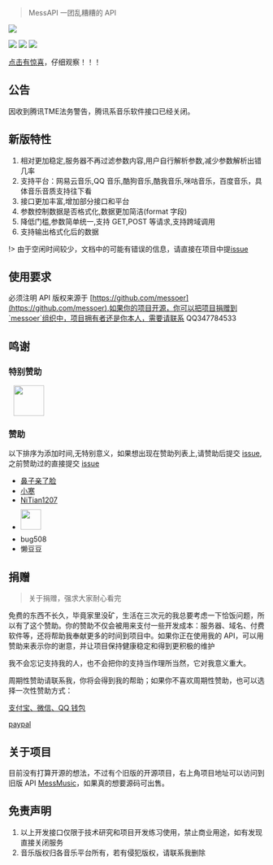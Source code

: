 > MessAPI 一团乱糟糟的 API


[![](https://img.shields.io/badge/最新版本-v1.1.3-brightgreen.svg?style=flat-square)](changeLog.md)

[![](https://img.shields.io/badge/QQ1群-579621905-red.svg?style=flat-square)](https://jq.qq.com/?_wv=1027&k=5iEkd35)
[![](https://img.shields.io/badge/QQ2群-261097396-red.svg?style=flat-square)](https://jq.qq.com/?_wv=1027&k=5UAX0SA) [![](https://img.shields.io/badge/Telegram-MessAPI-orange.svg?style=flat-square)](https://t.me/joinchat/L0YKYkTRL-EGMpC7rTshgg)

[点击有惊喜](http://www.bzqll.com)，仔细观察！！！

## 公告

因收到腾讯TME法务警告，腾讯系音乐软件接口已经关闭。

## 新版特性

1. 相对更加稳定,服务器不再过滤参数内容,用户自行解析参数,减少参数解析出错几率
2. 支持平台：网易云音乐,QQ 音乐,酷狗音乐,酷我音乐,咪咕音乐，百度音乐，具体音乐音质支持往下看
3. 接口更加丰富,增加部分接口和平台
4. 参数控制数据是否格式化,数据更加简洁(format 字段)
5. 降低门槛,参数简单统一,支持 GET,POST 等请求,支持跨域调用
6. 支持输出格式化后的数据

!> 由于空闲时间较少，文档中的可能有错误的信息，请直接在项目中提[issue](https://github.com/messoer/mess-api-doc/issues)

## 使用要求

必须注明 API 版权来源于 [https://github.com/messoer](https://github.com/messoer),如果你的项目开源，你可以把项目捐赠到`messoer`组织中，项目拥有者还是你本人，需要请联系 QQ347784533

## 鸣谢

### 特别赞助

<a href="https://www.tirr.com.cn/" target="_blank"><img height="60px" style="margin:0 10px;" src="https://i.loli.net/2019/08/19/FqL9vntacW87OST.png"></a>

### 赞助

以下排序为添加时间,无特别意义，如果想出现在赞助列表上,请赞助后提交 [issue](https://github.com/messoer/mess-api-doc/issues),之前赞助过的直接提交 [issue](https://github.com/messoer/mess-api-doc/issues)

-   [鼻子亲了脸](http://www.bzqll.com)
-   [小寒](http://dodoblog.cn)
-   [NiTian1207](http://nitian1207.top)
-   <a href="https://www.ghpym.com/" target="_blank"><img height="40px;"  style="margin:10px 0;" src="https://i.loli.net/2019/08/19/McJ3ZyoB8hK5vt7.png"></a>
-   bug508
-   懒豆豆

## 捐赠

> 关于捐赠，强求大家耐心看完

免费的东西不长久，毕竟家里没矿，生活在三次元的我总要考虑一下恰饭问题，所以有了这个赞助。你的赞助不仅会被用来支付一些开发成本：服务器、域名、付费软件等，还将帮助我奉献更多的时间到项目中。如果你正在使用我的 API，可以用赞助来表示你的谢意，并让项目保持健康稳定和得到更积极的维护

我不会忘记支持我的人，也不会把你的支持当作理所当然，它对我意义重大。

周期性赞助请联系我，你将会得到我的帮助；如果你不喜欢周期性赞助，也可以选择一次性赞助方式：

[支付宝、微信、QQ 钱包](https://i.loli.net/2019/04/26/5cc2a151aebe2.png)

[paypal](https://www.paypal.me/mrdong916)

## 关于项目

目前没有打算开源的想法，不过有个旧版的开源项目，右上角项目地址可以访问到旧版 API [MessMusic](http://github.com/MessMusic)，如果真的想要源码可出售。

## 免责声明

1. 以上开发接口仅限于技术研究和项目开发练习使用，禁止商业用途，如有发现直接关闭服务
2. 音乐版权归各音乐平台所有，若有侵犯版权，请联系我删除
